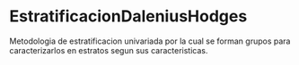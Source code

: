 # EstratificacionDaleniusHodges

Metodologia de estratificacion univariada por la cual se forman grupos para caracterizarlos en estratos segun sus caracteristicas.
